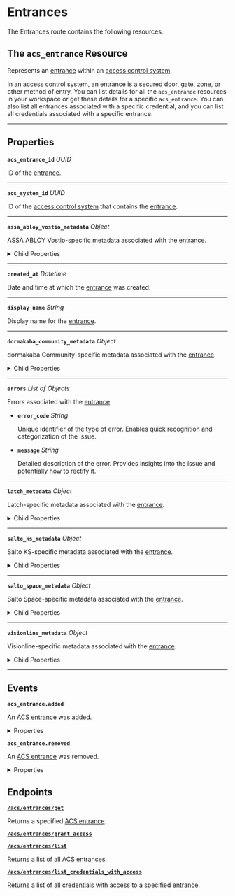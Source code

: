 # Entrances

The Entrances route contains the following resources:

## The `acs_entrance` Resource

Represents an [entrance](../../../capability-guides/access-systems/retrieving-entrance-details.md) within an [access control system](https://docs.seam.co/latest/capability-guides/access-systems).

In an access control system, an entrance is a secured door, gate, zone, or other method of entry. You can list details for all the `acs_entrance` resources in your workspace or get these details for a specific `acs_entrance`. You can also list all entrances associated with a specific credential, and you can list all credentials associated with a specific entrance.

---

## Properties

**`acs_entrance_id`** *UUID*

ID of the [entrance](../../../capability-guides/access-systems/retrieving-entrance-details.md).


---

**`acs_system_id`** *UUID*

ID of the [access control system](https://docs.seam.co/latest/capability-guides/access-systems) that contains the [entrance](../../../capability-guides/access-systems/retrieving-entrance-details.md).


---

**`assa_abloy_vostio_metadata`** *Object*

ASSA ABLOY Vostio-specific metadata associated with the [entrance](../../../capability-guides/access-systems/retrieving-entrance-details.md).

<details>

<summary>Child Properties</summary>

- <b><code>door_name</code></b> <i>String</i>



- <b><code>door_number</code></b> <i>Number</i>



- <b><code>door_type</code></b> <i>Enum</i>


<details>

<summary>Enum values:</summary>

  - `CommonDoor`
  - `EntranceDoor`
  - `GuestDoor`
  - `Elevator`
</details>



- <b><code>pms_id</code></b> <i>String</i>



- <b><code>stand_open</code></b> <i>Boolean</i>


</details>


---

**`created_at`** *Datetime*

Date and time at which the [entrance](../../../capability-guides/access-systems/retrieving-entrance-details.md) was created.


---

**`display_name`** *String*

Display name for the [entrance](../../../capability-guides/access-systems/retrieving-entrance-details.md).


---

**`dormakaba_community_metadata`** *Object*

dormakaba Community-specific metadata associated with the [entrance](../../../capability-guides/access-systems/retrieving-entrance-details.md).

<details>

<summary>Child Properties</summary>

- <b><code>access_point_name</code></b> <i>String</i>


</details>


---

**`errors`** *List* *of Objects*

Errors associated with the [entrance](../../../capability-guides/access-systems/retrieving-entrance-details.md).


- <b><code>error_code</code></b> <i>String</i>

  Unique identifier of the type of error. Enables quick recognition and categorization of the issue.



- <b><code>message</code></b> <i>String</i>

  Detailed description of the error. Provides insights into the issue and potentially how to rectify it.



---

**`latch_metadata`** *Object*

Latch-specific metadata associated with the [entrance](../../../capability-guides/access-systems/retrieving-entrance-details.md).

<details>

<summary>Child Properties</summary>

- <b><code>accessibility_type</code></b> <i>String</i>



- <b><code>door_name</code></b> <i>String</i>



- <b><code>door_type</code></b> <i>String</i>



- <b><code>is_connected</code></b> <i>Boolean</i>


</details>


---

**`salto_ks_metadata`** *Object*

Salto KS-specific metadata associated with the [entrance](../../../capability-guides/access-systems/retrieving-entrance-details.md).

<details>

<summary>Child Properties</summary>

- <b><code>battery_level</code></b> <i>String</i>



- <b><code>door_name</code></b> <i>String</i>



- <b><code>intrusion_alarm</code></b> <i>Boolean</i>



- <b><code>left_open_alarm</code></b> <i>Boolean</i>



- <b><code>lock_type</code></b> <i>String</i>



- <b><code>locked_state</code></b> <i>String</i>



- <b><code>online</code></b> <i>Boolean</i>



- <b><code>privacy_mode</code></b> <i>Boolean</i>


</details>


---

**`salto_space_metadata`** *Object*

Salto Space-specific metadata associated with the [entrance](../../../capability-guides/access-systems/retrieving-entrance-details.md).

<details>

<summary>Child Properties</summary>

- <b><code>door_description</code></b> <i>String</i>



- <b><code>door_name</code></b> <i>String</i>



- <b><code>ext_door_id</code></b> <i>String</i>


</details>


---

**`visionline_metadata`** *Object*

Visionline-specific metadata associated with the [entrance](../../../capability-guides/access-systems/retrieving-entrance-details.md).

<details>

<summary>Child Properties</summary>

- <b><code>door_category</code></b> <i>Enum</i>


<details>

<summary>Enum values:</summary>

  - `entrance`
  - `guest`
  - `elevator reader`
  - `common`
  - `common (PMS)`
</details>



- <b><code>door_name</code></b> <i>String</i>



- <b><code>profiles</code></b> <i>List</i> <i>of Objects</i>


- <b><code>visionline_door_profile_id</code></b> <i>String</i>



- <b><code>visionline_door_profile_type</code></b> <i>Enum</i>


<details>

<summary>Enum values:</summary>

  - `BLE`
  - `commonDoor`
  - `touch`
</details>



</details>


---


## Events

**`acs_entrance.added`**

An [ACS entrance](https://docs.seam.co/latest/capability-guides/retrieving-entrance-details) was added.

<details>

<summary>Properties</summary>

- <b><code>acs_entrance_id</code></b> <i>UUID</i>



- <b><code>acs_system_id</code></b> <i>UUID</i>

  ID of the [ACS system](https://docs.seam.co/latest/capability-guides/access-systems).



- <b><code>connected_account_id</code></b> <i>UUID</i>

  ID of the [connected account](../../../core-concepts/connected-accounts/README.md).



- <b><code>created_at</code></b> <i>Datetime</i>

  Date and time at which the event was created.



- <b><code>event_id</code></b> <i>UUID</i>

  ID of the event.



- <b><code>event_type</code></b> <i>String</i>



- <b><code>occurred_at</code></b> <i>Datetime</i>

  Date and time at which the event occurred.



- <b><code>workspace_id</code></b> <i>UUID</i>

  ID of the [workspace](../../../core-concepts/workspaces/README.md).


</details>

**`acs_entrance.removed`**

An [ACS entrance](https://docs.seam.co/latest/capability-guides/retrieving-entrance-details) was removed.

<details>

<summary>Properties</summary>

- <b><code>acs_entrance_id</code></b> <i>UUID</i>



- <b><code>acs_system_id</code></b> <i>UUID</i>

  ID of the [ACS system](https://docs.seam.co/latest/capability-guides/access-systems).



- <b><code>connected_account_id</code></b> <i>UUID</i>

  ID of the [connected account](../../../core-concepts/connected-accounts/README.md).



- <b><code>created_at</code></b> <i>Datetime</i>

  Date and time at which the event was created.



- <b><code>event_id</code></b> <i>UUID</i>

  ID of the event.



- <b><code>event_type</code></b> <i>String</i>



- <b><code>occurred_at</code></b> <i>Datetime</i>

  Date and time at which the event occurred.



- <b><code>workspace_id</code></b> <i>UUID</i>

  ID of the [workspace](../../../core-concepts/workspaces/README.md).


</details>

## Endpoints


[**`/acs/entrances/get`**](./get.md)

Returns a specified [ACS entrance](../../../capability-guides/access-systems/retrieving-entrance-details.md).


[**`/acs/entrances/grant_access`**](./grant_access.md)




[**`/acs/entrances/list`**](./list.md)

Returns a list of all [ACS entrances](../../../capability-guides/access-systems/retrieving-entrance-details.md).


[**`/acs/entrances/list_credentials_with_access`**](./list_credentials_with_access.md)

Returns a list of all [credentials](../../../capability-guides/access-systems/managing-credentials.md) with access to a specified [entrance](../../../capability-guides/access-systems/retrieving-entrance-details.md).


